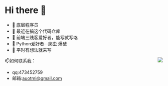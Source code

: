 <!--
**lexsaints/lexsaints** is a ✨ _special_ ✨ repository because its `README.md` (this file) appears on your GitHub profile.
-->
# Hi there 👋
- 🌱 底层程序员 
- 🌱 最近在搞这个代码仓库
- 🌱 前端三贱客爱好者，能写就写咯 
- 🌱 Python爱好者--爬虫 爆破
- 🌱 平时有想法就来写 

 <img align="right" src="https://github-readme-stats.vercel.app/api?username=MessInch&show_icons=true">

📫如何联系我：
- qq:473452759
- 邮箱:auotmi@gmail.com

